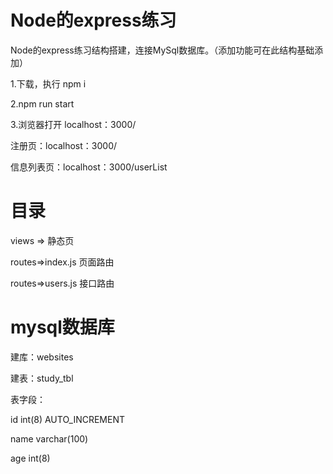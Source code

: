 
# Node的express练习

Node的express练习结构搭建，连接MySql数据库。（添加功能可在此结构基础添加）

1.下载，执行 npm i

2.npm run start

3.浏览器打开 localhost：3000/

注册页：localhost：3000/

信息列表页：localhost：3000/userList


# 目录

views => 静态页

routes=>index.js 页面路由

routes=>users.js 接口路由

# mysql数据库

建库：websites

建表：study_tbl

表字段：

id int(8) AUTO_INCREMENT 

name varchar(100)
       
age int(8)

